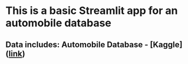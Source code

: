 # This is a basic Streamlit app for an automobile database

## Data includes: Automobile Database - [Kaggle] ([link](https://www.kaggle.com/datasets/sumaya23abdul/automobile-database?resource=download))
